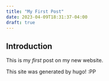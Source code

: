 ```yaml
---
title: "My First Post"
date: 2023-04-09T18:31:37-04:00
draft: true
---
```


## Introduction

This is my *first* post on my new website.

This site was generated by hugo! :PP

